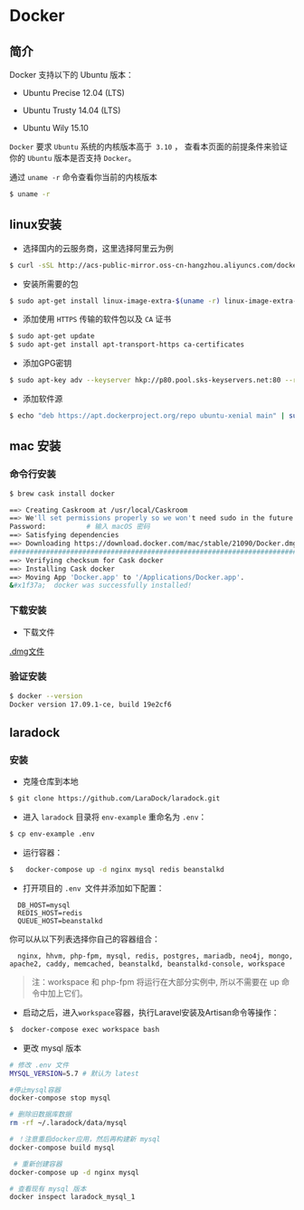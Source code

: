 # Docker

## 简介
Docker 支持以下的 Ubuntu 版本：

- Ubuntu Precise 12.04 (LTS)

- Ubuntu Trusty 14.04 (LTS)

- Ubuntu Wily 15.10

`Docker` 要求 `Ubuntu` 系统的内核版本高于` 3.10` ，
查看本页面的前提条件来验证你的 `Ubuntu` 版本是否支持 `Docker`。

通过 `uname -r` 命令查看你当前的内核版本

```bash 
$ uname -r
```

## linux安装

- 选择国内的云服务商，这里选择阿里云为例

```bash
$ curl -sSL http://acs-public-mirror.oss-cn-hangzhou.aliyuncs.com/docker-engine/internet | sh -
```

- 安装所需要的包

```bash
$ sudo apt-get install linux-image-extra-$(uname -r) linux-image-extra-virtual
```

- 添加使用 `HTTPS` 传输的软件包以及 `CA` 证书

```bash
$ sudo apt-get update 
$ sudo apt-get install apt-transport-https ca-certificates
```

- 添加GPG密钥

```bash
$ sudo apt-key adv --keyserver hkp://p80.pool.sks-keyservers.net:80 --recv-keys 58118E89F3A912897C070ADBF76221572C52609D
```

- 添加软件源

```bash
$ echo "deb https://apt.dockerproject.org/repo ubuntu-xenial main" | sudo tee /etc/apt/sources.list.d/docker.list
```

## mac 安装

### 命令行安装

```bash
$ brew cask install docker

==> Creating Caskroom at /usr/local/Caskroom
==> We'll set permissions properly so we won't need sudo in the future
Password:          # 输入 macOS 密码
==> Satisfying dependencies
==> Downloading https://download.docker.com/mac/stable/21090/Docker.dmg
######################################################################## 100.0%
==> Verifying checksum for Cask docker
==> Installing Cask docker
==> Moving App 'Docker.app' to '/Applications/Docker.app'.
&#x1f37a;  docker was successfully installed!
```

### 下载安装

- 下载文件

[.dmg文件](https://download.docker.com/mac/stable/Docker.dmg)

### 验证安装

```bash
$ docker --version
Docker version 17.09.1-ce, build 19e2cf6
```

## laradock 

### 安装

- 克隆仓库到本地

```bash
$ git clone https://github.com/LaraDock/laradock.git
```

- 进入 `laradock` 目录将 `env-example` 重命名为 `.env`：
  
```bash
$ cp env-example .env
```
  
- 运行容器：

```bash
$   docker-compose up -d nginx mysql redis beanstalkd
``` 


- 打开项目的 `.env `文件并添加如下配置：
  
```dotenv
  DB_HOST=mysql
  REDIS_HOST=redis
  QUEUE_HOST=beanstalkd
```

你可以从以下列表选择你自己的容器组合：
  
```text
  nginx, hhvm, php-fpm, mysql, redis, postgres, mariadb, neo4j, mongo, apache2, caddy, memcached, beanstalkd, beanstalkd-console, workspace
```

> 注：workspace 和 php-fpm 将运行在大部分实例中, 所以不需要在 up 命令中加上它们。

- 启动之后，进入`workspace`容器，执行Laravel安装及Artisan命令等操作：

```bash
$  docker-compose exec workspace bash
```

- 更改 mysql 版本

```bash
# 修改 .env 文件
MYSQL_VERSION=5.7 # 默认为 latest

#停止mysql容器
docker-compose stop mysql

# 删除旧数据库数据
rm -rf ~/.laradock/data/mysql

# ！注意重启docker应用，然后再构建新 mysql
docker-compose build mysql

 # 重新创建容器
docker-compose up -d nginx mysql

# 查看现有 mysql 版本
docker inspect laradock_mysql_1
```
